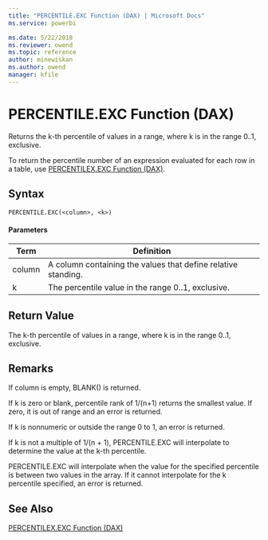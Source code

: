 ```yaml
---
title: "PERCENTILE.EXC Function (DAX) | Microsoft Docs"
ms.service: powerbi 

ms.date: 5/22/2018
ms.reviewer: owend
ms.topic: reference
author: minewiskan
ms.author: owend
manager: kfile
---
```

# PERCENTILE.EXC Function (DAX)

  
Returns the k-th percentile of values in a range, where k is in the range 0..1, exclusive.  
  
To return the percentile number of an expression evaluated for each row in a table, use [PERCENTILEX.EXC Function &#40;DAX&#41;](percentilex-exc-function-dax.md).  
  
## Syntax  
  
```dax
PERCENTILE.EXC(<column>, <k>)  
```
  
#### Parameters  
  
|Term|Definition|  
|--------|--------------|  
|column|A column containing the values that define relative standing.|  
|k|The percentile value in the range 0..1, exclusive.|  
  
## Return Value  
The k-th percentile of values in a range, where k is in the range 0..1, exclusive.  
  
## Remarks  
If column is empty, BLANK() is returned.  
  
If k is zero or blank, percentile rank of 1/(n+1) returns the smallest value. If zero, it is out of range and an error is returned.  
  
If k is nonnumeric or outside the range 0 to 1, an error is returned.  
  
If k is not a multiple of 1/(n + 1), PERCENTILE.EXC will interpolate to determine the value at the k-th percentile.  
  
PERCENTILE.EXC will interpolate when the value for the specified percentile is between two values in the array. If it cannot interpolate for the k percentile specified, an error is returned.  
  
## See Also  
[PERCENTILEX.EXC Function &#40;DAX&#41;](percentilex-exc-function-dax.md)  
  
